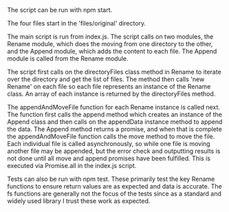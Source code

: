 The script can be run with npm start.

The four files start in the 'files/original' directory.

The main script is run from index.js. The script calls on two modules, the Rename module, which does the moving from one directory to the other, and the Append module, which adds the content to each file. The Append module is called from the Rename module.

The script first calls on the directoryFiles class method in Rename to iterate over the directory and get the list of files. The method then calls 'new Rename' on each file so each file represents an instance of the Rename class. An array of each instance is returned by the directoryFiles method.

The appendAndMoveFile function for each Rename instance is called next. The function first calls the append method  which creates an instance of the Append class and then calls on the appendData instance method to append the data. The Append method returns a promise, and when that is complete the appendAndMoveFile function calls the move method to move the file. Each individual file is called asynchronously, so while one file is moving another file may be appended, but the error check and outputting results is not done until all move and append promises have been fulfilled. This is executed via Promise.all in the index.js script.

 Tests can also be run with npm test. These primarily test the key Rename functions to ensure return values are as expected and data is accurate. The fs functions are generally not the focus of the tests since as a standard and widely used library I trust these work as expected.
